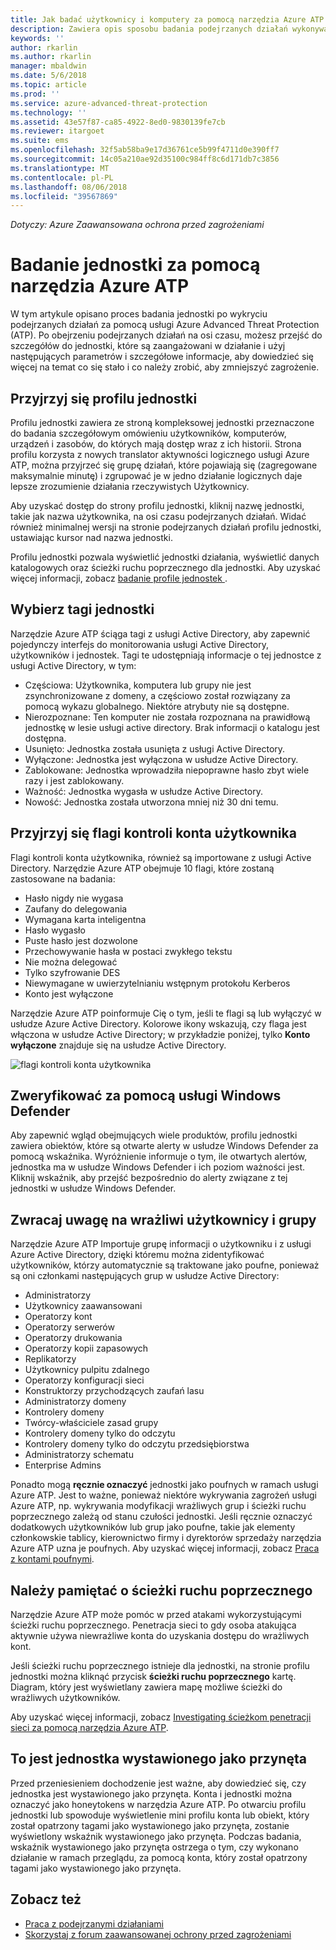 ```yaml
---
title: Jak badać użytkownicy i komputery za pomocą narzędzia Azure ATP | Dokumentacja firmy Microsoft
description: Zawiera opis sposobu badania podejrzanych działań wykonywanych przez użytkowników, jednostki, komputery lub urządzenia przy użyciu usługi Azure Advanced Threat Protection (ATP)
keywords: ''
author: rkarlin
ms.author: rkarlin
manager: mbaldwin
ms.date: 5/6/2018
ms.topic: article
ms.prod: ''
ms.service: azure-advanced-threat-protection
ms.technology: ''
ms.assetid: 43e57f87-ca85-4922-8ed0-9830139fe7cb
ms.reviewer: itargoet
ms.suite: ems
ms.openlocfilehash: 32f5ab58ba9e17d36761ce5b99f4711d0e390ff7
ms.sourcegitcommit: 14c05a210ae92d35100c984ff8c6d171db7c3856
ms.translationtype: MT
ms.contentlocale: pl-PL
ms.lasthandoff: 08/06/2018
ms.locfileid: "39567869"
---
```

*Dotyczy: Azure Zaawansowana ochrona przed zagrożeniami*



# <a name="investigate-an-entity-with-azure-atp"></a>Badanie jednostki za pomocą narzędzia Azure ATP

W tym artykule opisano proces badania jednostki po wykryciu podejrzanych działań za pomocą usługi Azure Advanced Threat Protection (ATP). Po obejrzeniu podejrzanych działań na osi czasu, możesz przejść do szczegółów do jednostki, które są zaangażowani w działanie i użyj następujących parametrów i szczegółowe informacje, aby dowiedzieć się więcej na temat co się stało i co należy zrobić, aby zmniejszyć zagrożenie.

## <a name="look-at-the-entity-profile"></a>Przyjrzyj się profilu jednostki

Profilu jednostki zawiera ze stroną kompleksowej jednostki przeznaczone do badania szczegółowym omówieniu użytkowników, komputerów, urządzeń i zasobów, do których mają dostęp wraz z ich historii. Strona profilu korzysta z nowych translator aktywności logicznego usługi Azure ATP, można przyjrzeć się grupę działań, które pojawiają się (zagregowane maksymalnie minutę) i zgrupować je w jedno działanie logicznych daje lepsze zrozumienie działania rzeczywistych Użytkownicy.

Aby uzyskać dostęp do strony profilu jednostki, kliknij nazwę jednostki, takie jak nazwa użytkownika, na osi czasu podejrzanych działań. Widać również minimalnej wersji na stronie podejrzanych działań profilu jednostki, ustawiając kursor nad nazwa jednostki.

Profilu jednostki pozwala wyświetlić jednostki działania, wyświetlić danych katalogowych oraz ścieżki ruchu poprzecznego dla jednostki. Aby uzyskać więcej informacji, zobacz [badanie profile jednostek ](entity-profiles.md).

## <a name="check-entity-tags"></a>Wybierz tagi jednostki

Narzędzie Azure ATP ściąga tagi z usługi Active Directory, aby zapewnić pojedynczy interfejs do monitorowania usługi Active Directory, użytkowników i jednostek. Tagi te udostępniają informacje o tej jednostce z usługi Active Directory, w tym:
- Częściowa: Użytkownika, komputera lub grupy nie jest zsynchronizowane z domeny, a częściowo został rozwiązany za pomocą wykazu globalnego. Niektóre atrybuty nie są dostępne.
- Nierozpoznane: Ten komputer nie została rozpoznana na prawidłową jednostkę w lesie usługi active directory. Brak informacji o katalogu jest dostępna.
- Usunięto: Jednostka została usunięta z usługi Active Directory.
- Wyłączone: Jednostka jest wyłączona w usłudze Active Directory.
- Zablokowane: Jednostka wprowadziła niepoprawne hasło zbyt wiele razy i jest zablokowany.
- Ważność: Jednostka wygasła w usłudze Active Directory.
- Nowość: Jednostka została utworzona mniej niż 30 dni temu.

## <a name="look-at-the-user-account-control-flags"></a>Przyjrzyj się flagi kontroli konta użytkownika

Flagi kontroli konta użytkownika, również są importowane z usługi Active Directory. Narzędzie Azure ATP obejmuje 10 flagi, które zostaną zastosowane na badania: 
- Hasło nigdy nie wygasa
- Zaufany do delegowania
- Wymagana karta inteligentna
- Hasło wygasło
- Puste hasło jest dozwolone
- Przechowywanie hasła w postaci zwykłego tekstu
- Nie można delegować
- Tylko szyfrowanie DES
- Niewymagane w uwierzytelnianiu wstępnym protokołu Kerberos
- Konto jest wyłączone 

Narzędzie Azure ATP poinformuje Cię o tym, jeśli te flagi są lub wyłączyć w usłudze Azure Active Directory. Kolorowe ikony wskazują, czy flaga jest włączona w usłudze Active Directory; w przykładzie poniżej, tylko **Konto wyłączone** znajduje się na usłudze Active Directory.

 ![flagi kontroli konta użytkownika](./media/user-access-flags.png)

## <a name="cross-check-with-windows-defender"></a>Zweryfikować za pomocą usługi Windows Defender

Aby zapewnić wgląd obejmujących wiele produktów, profilu jednostki zawiera obiektów, które są otwarte alerty w usłudze Windows Defender za pomocą wskaźnika. Wyróżnienie informuje o tym, ile otwartych alertów, jednostka ma w usłudze Windows Defender i ich poziom ważności jest. Kliknij wskaźnik, aby przejść bezpośrednio do alerty związane z tej jednostki w usłudze Windows Defender.


## <a name="keep-an-eye-on-sensitive-users-and-groups"></a>Zwracaj uwagę na wrażliwi użytkownicy i grupy

Narzędzie Azure ATP Importuje grupę informacji o użytkowniku i z usługi Azure Active Directory, dzięki któremu można zidentyfikować użytkowników, którzy automatycznie są traktowane jako poufne, ponieważ są oni członkami następujących grup w usłudze Active Directory:

-   Administratorzy
-   Użytkownicy zaawansowani
-   Operatorzy kont
-   Operatorzy serwerów
-   Operatorzy drukowania
-   Operatorzy kopii zapasowych
-   Replikatorzy
-   Użytkownicy pulpitu zdalnego 
-   Operatorzy konfiguracji sieci 
-   Konstruktorzy przychodzących zaufań lasu
-   Administratorzy domeny
-   Kontrolery domeny
-   Twórcy-właściciele zasad grupy 
-   Kontrolery domeny tylko do odczytu 
-   Kontrolery domeny tylko do odczytu przedsiębiorstwa 
-   Administratorzy schematu 
-   Enterprise Admins

Ponadto mogą **ręcznie oznaczyć** jednostki jako poufnych w ramach usługi Azure ATP. Jest to ważne, ponieważ niektóre wykrywania zagrożeń usługi Azure ATP, np. wykrywania modyfikacji wrażliwych grup i ścieżki ruchu poprzecznego zależą od stanu czułości jednostki. Jeśli ręcznie oznaczyć dodatkowych użytkowników lub grup jako poufne, takie jak elementy członkowskie tablicy, kierownictwo firmy i dyrektorów sprzedaży narzędzia Azure ATP uzna je poufnych. Aby uzyskać więcej informacji, zobacz [Praca z kontami poufnymi](sensitive-accounts.md).

## <a name="be-aware-of-lateral-movement-paths"></a>Należy pamiętać o ścieżki ruchu poprzecznego

Narzędzie Azure ATP może pomóc w przed atakami wykorzystującymi ścieżki ruchu poprzecznego. Penetracja sieci to gdy osoba atakująca aktywnie używa niewrażliwe konta do uzyskania dostępu do wrażliwych kont.

Jeśli ścieżki ruchu poprzecznego istnieje dla jednostki, na stronie profilu jednostki można kliknąć przycisk **ścieżki ruchu poprzecznego** kartę. Diagram, który jest wyświetlany zawiera mapę możliwe ścieżki do wrażliwych użytkowników. 

Aby uzyskać więcej informacji, zobacz [Investigating ścieżkom penetracji sieci za pomocą narzędzia Azure ATP](use-case-lateral-movement-path.md).


## <a name="is-it-a-honeytoken-entity"></a>To jest jednostka wystawionego jako przynęta

Przed przeniesieniem dochodzenie jest ważne, aby dowiedzieć się, czy jednostka jest wystawionego jako przynęta. Konta i jednostki można oznaczyć jako honeytokens w narzędzia Azure ATP. Po otwarciu profilu jednostki lub spowoduje wyświetlenie mini profilu konta lub obiekt, który został opatrzony tagami jako wystawionego jako przynęta, zostanie wyświetlony wskaźnik wystawionego jako przynęta. Podczas badania, wskaźnik wystawionego jako przynęta ostrzega o tym, czy wykonano działanie w ramach przeglądu, za pomocą konta, który został opatrzony tagami jako wystawionego jako przynęta.


    
## <a name="see-also"></a>Zobacz też

- [Praca z podejrzanymi działaniami](working-with-suspicious-activities.md)
- [Skorzystaj z forum zaawansowanej ochrony przed zagrożeniami](https://aka.ms/azureatpcommunity)